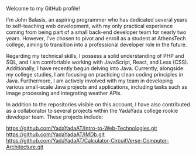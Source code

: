 Welcome to my GitHub profile!

  I'm John Balasis, an aspiring programmer who has dedicated several years to self-teaching web development, with my only practical experience coming from being part of a small back-end developer team for nearly two years. However, I've chosen to pivot and enroll as a student at AthensTech college, aiming to transition into a professional developer role in the future.

  Regarding my technical skills, I possess a solid understanding of PHP and SQL, and I am comfortable working with JavaScript, React, and Less (CSS). Additionally, I have recently begun delving into Java. Currently, alongside my college studies, I am focusing on practicing clean coding principles in Java. Furthermore, I am actively involved with my team in developing various small-scale Java projects and applications, including tasks such as image processing and integrating weather APIs.

  In addition to the repositories visible on this account, I have also contributed as a collaborator to several projects within the YadaYada college rookie developer team. These projects include:
  
https://github.com/YadaYadaAT/Intro-to-Web-Technologies.git
https://github.com/YadaYadaAT/IMDb.git
https://github.com/YadaYadaAT/Calculator-CircuitVerse-Computer-Architecture.git
